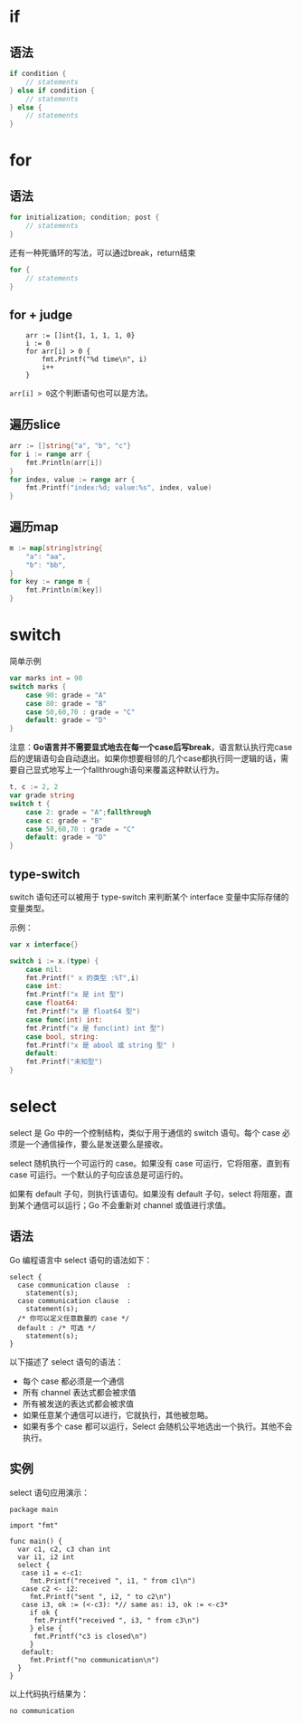 # if

## 语法

```go
if condition {
	// statements
} else if condition {
    // statements
} else {
    // statements
}
```

# for

## 语法

```go
for initialization; condition; post {
	// statements
}
```

还有一种死循环的写法，可以通过break，return结束

```go
for {
	// statements
}
```

## for + judge

```golang
	arr := []int{1, 1, 1, 1, 0}
	i := 0
	for arr[i] > 0 {
		fmt.Printf("%d time\n", i)
		i++
	}
```

`arr[i] > 0`这个判断语句也可以是方法。

## 遍历slice

```go
arr := []string{"a", "b", "c"}
for i := range arr {
    fmt.Println(arr[i])
}
for index, value := range arr {
    fmt.Printf("index:%d; value:%s", index, value)
}
```

## 遍历map

```go
m := map[string]string{
    "a": "aa",
    "b": "bb",
}
for key := range m {
    fmt.Println(m[key])
}
```



# switch

简单示例

```go
var marks int = 90
switch marks {
    case 90: grade = "A"
    case 80: grade = "B"
    case 50,60,70 : grade = "C"
    default: grade = "D"  
}
```

注意：**Go语言并不需要显式地去在每一个case后写break**，语言默认执行完case后的逻辑语句会自动退出。如果你想要相邻的几个case都执行同一逻辑的话，需要自己显式地写上一个fallthrough语句来覆盖这种默认行为。

```go
t, c := 2, 2
var grade string
switch t {
    case 2: grade = "A";fallthrough
    case c: grade = "B"
    case 50,60,70 : grade = "C"
    default: grade = "D"
}
```

## type-switch

switch 语句还可以被用于 type-switch 来判断某个 interface 变量中实际存储的变量类型。

示例：

```go
var x interface{}

switch i := x.(type) {
    case nil:  
    fmt.Printf(" x 的类型 :%T",i)                
    case int:  
    fmt.Printf("x 是 int 型")                      
    case float64:
    fmt.Printf("x 是 float64 型")          
    case func(int) int:
    fmt.Printf("x 是 func(int) int 型")                      
    case bool, string:
    fmt.Printf("x 是 abool 或 string 型" )      
    default:
    fmt.Printf("未知型")    
} 
```

# select

select 是 Go 中的一个控制结构，类似于用于通信的 switch 语句。每个 case 必须是一个通信操作，要么是发送要么是接收。

select 随机执行一个可运行的 case。如果没有 case 可运行，它将阻塞，直到有 case 可运行。一个默认的子句应该总是可运行的。

如果有 default 子句，则执行该语句。如果没有 default 子句，select 将阻塞，直到某个通信可以运行；Go 不会重新对 channel 或值进行求值。

## 语法

Go 编程语言中 select 语句的语法如下：

```golang
select {
  case communication clause  :
    statement(s);    
  case communication clause  :
    statement(s);
  /* 你可以定义任意数量的 case */
  default : /* 可选 */
    statement(s);
}
```

以下描述了 select 语句的语法：

- 每个 case 都必须是一个通信
- 所有 channel 表达式都会被求值
- 所有被发送的表达式都会被求值
- 如果任意某个通信可以进行，它就执行，其他被忽略。
- 如果有多个 case 都可以运行，Select 会随机公平地选出一个执行。其他不会执行。

## 实例

select 语句应用演示：

```golang
package main

import "fmt"

func main() {
  var c1, c2, c3 chan int
  var i1, i2 int
  select {
   case i1 = <-c1:
     fmt.Printf("received ", i1, " from c1\n")
   case c2 <- i2:
     fmt.Printf("sent ", i2, " to c2\n")
   case i3, ok := (<-c3): *// same as: i3, ok := <-c3*
     if ok {
      fmt.Printf("received ", i3, " from c3\n")
     } else {
      fmt.Printf("c3 is closed\n")
     }
   default:
     fmt.Printf("no communication\n")
  }   
}
```

以上代码执行结果为：

```
no communication
```